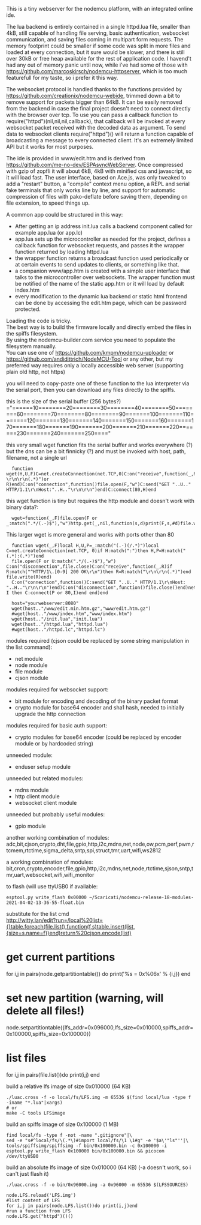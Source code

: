 This is a tiny webserver for the nodemcu platform, with an integrated online ide.  

The lua backend is entirely contained in a single httpd.lua file, smaller than 4kB, still capable of handling file serving, basic authentication, websocket communication, and saving files coming in multipart form requests. The memory footprint could be smaller if some code was split in more files and loaded at every connection, but it sure would be slower, and there is still over 30kB or free heap available for the rest of application code. I havend't had any out of memory panic until now, while i've had some of those with https://github.com/marcoskirsch/nodemcu-httpserver, which is too much featurefull for my taste, so i prefer it this way.  

The websocket protocol is handled thanks to the functions provided by https://github.com/creationix/nodemcu-webide, trimmed down a bit to remove support for packets bigger than 64kB. It can be easily removed from the backend in case the final project doesn't need to connect directly with the browser over tcp. To use you can pass a callback function to require("httpd")(nil,nil,nil,callback), that callback will be invoked at every websocket packet received with the decoded data as argument. To send data to websocket clients require("httpd")() will return a function capable of broadcasting a message to every connected client. It's an extremely limited API but it works for most purposes.  

The ide is provided in www/edit.htm and is derived from https://github.com/me-no-dev/ESPAsyncWebServer. Once compressed with gzip of zopfli it will about 6kB, 4kB with minified css and javascript, so it will load fast. The user interface, based on Ace.js, was only tweaked to add a "restart" button, a "compile" context menu option, a REPL and serial fake terminals that only works line by line, and support for automatic compression of files with pako-deflate before saving them, depending on file extension, to speed things up.  

A common app could be structured in this way:  

 * After getting an ip address init.lua calls a backend component called for example app.lua (or app.lc)
 * app.lua sets up the microcontroller as needed for the project, defines a callback function for websocket requests, and passes it the wrapper function returned by loading httpd.lua
 * the wrapper function returns a broadcast function used periodically or at certain events to send updates to clients, or something like that.
 * a companion www/app.htm is created with a simple user interface that talks to the microcontroller over websockets. The wrapper function must be notified of the name of the static app.htm or it will load by default index.htm
 * every modification to the dynamic lua backend or static html frontend can be done by accessing the edit.htm page, which can be password protected.

Loading the code is tricky.  
The best way is to build the firmware locally and directly embed the files in the spiffs filesystem.  
By using the nodemcu-builder.com service you need to populate the filesystem manually.  
You can use one of https://github.com/kmpm/nodemcu-uploader or https://github.com/andidittrich/NodeMCU-Tool or any other, but my preferred way requires only a locally accessible web server (supporting plain old http, not https)  

you will need to copy-paste one of these function to the lua interpreter via the serial port, then you can download any files directly to the spiffs.  

this is the size of the serial buffer (256 bytes?)
="======10========20========30========40========50========60========70========80========90=======100=======110=======120=======130=======140=======150=======160=======170=======180=======190=======200=======210=======220=======230=======240=======250===="

this very small wget function fits the serial buffer and works everywhere (?) but the dns can be a bit finnicky (?) and must be invoked with host, path, filename, not a single url
```
  function wget(H,U,F)C=net.createConnection(net.TCP,0)C:on("receive",function(_,R)file.write(R:match("^HTTP/1.-\r\n\r\n(.*)")or R)end)C:on("connection",function()file.open(F,"w")C:send("GET "..U.." HTTP/1.1\r\nHost:"..H.."\r\n\r\n")end)C:connect(80,H)end  
```
this wget function is tiny but requires the http module and doesn't work with binary data?:
```
  wget=function(_,F)file.open(F or _:match(".*/(.-)$"),"w")http.get(_,nil,function(s,d)print(F,s,#d)file.write(d)end)end
```
This larger wget is more general and works with ports other than 80
```
  function wget(_,F)local H,U,P=_:match("(.-)(/.*)")local C=net.createConnection(net.TCP, 0)if H:match(":")then H,P=H:match("(.*):(.*)")end  
  file.open(F or U:match(".*/(.-)$"),"w") C:on("disconnection",file.close)C:on("receive",function(_,R)if R:match("^HTTP/1\.[0-9] 200 OK\r\n")then R=R:match("\r\n\r\n(.*)")end file.write(R)end)  
  C:on("connection",function()C:send("GET "..U.." HTTP/1.1\r\nHost: "..H.."\r\n\r\n")end)C:on("disconnection",function()file.close()end)net.dns.resolve(H,function(_,I)if I then C:connect(P or 80,I)end end)end
```
```
  host="yourwebserver:8080"
  wget(host.."/www/edit.min.htm.gz","www/edit.htm.gz")
  #wget(host.."/www/index.htm","www/index.htm")
  wget(host.."/init.lua","init.lua")
  wget(host.."/httpd.lua","httpd.lua")
  #wget(host.."/httpd.lc","httpd.lc")
```

modules required (cjson could be replaced by some string manipulation in the list command):

- net module
- node module
- file module
- cjson module

modules required for websocket support:

- bit module for encoding and decoding of the binary packet format
- crypto module for base64 encoder and sha1 hash, needed to initially upgrade the http connection

modules required for basic auth support:

 - crypto modules for base64 encoder (could be replaced by encoder module or by hardcoded string)

unneeded module:

- enduser setup module

unneeded but related modules:

- mdns module
- http client module
- websocket client module

unneeded but probably useful modules:

- gpio module

another working combination of modules:
adc,bit,cjson,crypto,dht,file,gpio,http,i2c,mdns,net,node,ow,pcm,perf,pwm,rtcmem,rtctime,sigma_delta,sntp,spi,struct,tmr,uart,wifi,ws2812

a working combination of modules:
bit,cron,crypto,encoder,file,gpio,http,i2c,mdns,net,node,rtctime,sjson,sntp,tmr,uart,websocket,wifi,wifi_monitor

to flash (will use ttyUSB0 if available:
```
esptool.py write_flash 0x00000 ~/Scaricati/nodemcu-release-18-modules-2021-04-02-13-36-55-float.bin
```

substitute for the list cmd  
http://witty.lan/edit?run=/local%20list={}table.foreach(file.list(),function(f,s)table.insert(list,{size=s,name=f})end)return%20cjson.encode(list)  


# get current partitions
for i,j in pairs(node.getpartitiontable()) do print('%s = 0x%06x' % {i,j}) end
# set new partition (warning, will delete all files!)
node.setpartitiontable({lfs_addr=0x096000,lfs_size=0x010000,spiffs_addr=0x100000,spiffs_size=0x100000})
# list files
for i,j in pairs(file.list())do print(i,j) end


build a relative lfs image of size 0x010000 (64 KB)
```
./luac.cross -f -o local/fs/LFS.img -m 65536 $(find local/lua -type f -iname "*.lua"|xargs)
# or 
make -C tools LFSimage
```
build an spiffs image of size 0x100000 (1 MB)
```
find local/fs -type f -not -name ".gitignore"|\
sed -e "s#^local/fs/\(.*\)#import local/fs/\1 \1#g" -e '$a\'"ls"''|\
tools/spiffsimg/spiffsimg -f bin/0x100000.bin -c 0x100000 -i
esptool.py write_flash 0x100000 bin/0x100000.bin && picocom /dev/ttyUSB0
```

build an absolute lfs image of size 0x010000 (64 KB) (-a doesn't work, so i can't just flash it)
```
./luac.cross -f -o bin/0x96000.img -a 0x96000 -m 65536 $(LFSSOURCES)
```

```
node.LFS.reload('LFS.img')
#list content of LFS
for i,j in pairs(node.LFS.list())do print(i,j)end
#run a function from LFS
node.LFS.get("httpd")()()

```

